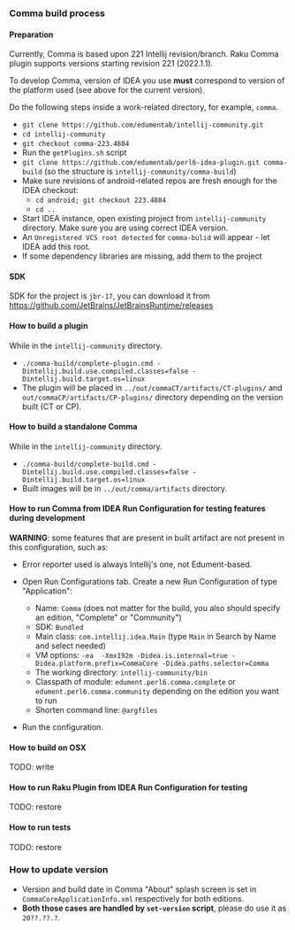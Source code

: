 ### Comma build process

#### Preparation

Currently, Comma is based upon 221 Intellij revision/branch.
Raku Comma plugin supports versions starting revision 221 (2022.1.1).

To develop Comma, version of IDEA you use **must** correspond to version
of the platform used (see above for the current version).

Do the following steps inside a work-related directory, for example, `comma`.
* `git clone https://github.com/edumentab/intellij-community.git`
* `cd intellij-community`
* `git checkout comma-223.4884`
* Run the `getPlugins.sh` script
* `git clone https://github.com/edumentab/perl6-idea-plugin.git comma-build` (so the structure is `intellij-community/comma-build`)
* Make sure revisions of android-related repos are fresh enough for the IDEA checkout:
  * `cd android; git checkout 223.4884`
  * `cd ..`
* Start IDEA instance, open existing project from `intellij-community` directory. Make sure you are using correct IDEA version.
* An `Unregistered VCS root detected` for `comma-bulid` will appear - let IDEA add this root.
* If some dependency libraries are missing, add them to the project

#### SDK

SDK for the project is `jbr-17`, you can download it from https://github.com/JetBrains/JetBrainsRuntime/releases

#### How to build a plugin

While in the `intellij-community` directory.
* `./comma-build/complete-plugin.cmd -Dintellij.build.use.compiled.classes=false -Dintellij.build.target.os=linux`
* The plugin will be placed in `../out/commaCT/artifacts/CT-plugins/` and `out/commaCP/artifacts/CP-plugins/` directory depending on the version built (CT or CP).

#### How to build a standalone Comma

While in the `intellij-community` directory.
* `./comma-build/complete-build.cmd -Dintellij.build.use.compiled.classes=false -Dintellij.build.target.os=linux`
* Built images will be in `../out/comma/artifacts` directory.

#### How to run Comma from IDEA Run Configuration for testing features during development

**WARNING**: some features that are present in built artifact are not present in this configuration, such as:

* Error reporter used is always Intellij's one, not Edument-based.

* Open Run Configurations tab. Create a new Run Configuration of type "Application":
  - Name: `Comma` (does not matter for the build, you also should specify an edition, "Complete" or "Community")
  - SDK: `Bundled`
  - Main class: `com.intellij.idea.Main` (type `Main` in Search by Name and select needed)
  - VM options: `-ea  -Xmx192m -Didea.is.internal=true -Didea.platform.prefix=CommaCore -Didea.paths.selector=Comma`
  - The working directory: `intellij-community/bin`
  - Classpath of module: `edument.perl6.comma.complete` or `edument.perl6.comma.community` depending on the edition you want to run
  - Shorten command line: `@argfiles`

* Run the configuration.

#### How to build on OSX

TODO: write

#### How to run Raku Plugin from IDEA Run Configuration for testing

TODO: restore

#### How to run tests

TODO: restore

### How to update version

- Version and build date in Comma "About" splash screen is set in `CommaCoreApplicationInfo.xml` respectively for both editions.
- **Both those cases are handled by `set-version` script**, please do use it as `20??.??.?`.
